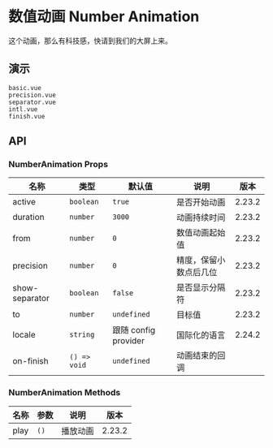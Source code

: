# 数值动画 Number Animation

这个动画，那么有科技感，快请到我们的大屏上来。

## 演示

```demo
basic.vue
precision.vue
separator.vue
intl.vue
finish.vue
```

## API

### NumberAnimation Props

| 名称 | 类型 | 默认值 | 说明 | 版本 |
| --- | --- | --- | --- | --- |
| active | `boolean` | `true` | 是否开始动画 | 2.23.2 |
| duration | `number` | `3000` | 动画持续时间 | 2.23.2 |
| from | `number` | `0` | 数值动画起始值 | 2.23.2 |
| precision | `number` | `0` | 精度，保留小数点后几位 | 2.23.2 |
| show-separator | `boolean` | `false` | 是否显示分隔符 | 2.23.2 |
| to | `number` | `undefined` | 目标值 | 2.23.2 |
| locale | `string` | 跟随 config provider | 国际化的语言 | 2.24.2 |
| on-finish | `() => void` | `undefined` | 动画结束的回调 |  |

### NumberAnimation Methods

| 名称 | 参数 | 说明     | 版本   |
| ---- | ---- | -------- | ------ |
| play | `()` | 播放动画 | 2.23.2 |
